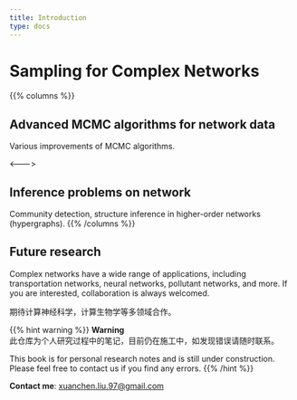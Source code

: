 ```yaml
---
title: Introduction
type: docs
---
```


# Sampling for Complex Networks
{{% columns %}}
## Advanced MCMC algorithms for network data

Various improvements of MCMC algorithms.

<--->

## Inference problems on network

Community detection, structure inference in higher-order networks (hypergraphs).
{{% /columns %}}


## Future research

Complex networks have a wide range of applications, including transportation networks, neural networks, pollutant networks, and more. If you are interested, collaboration is always welcomed.

期待计算神经科学，计算生物学等多领域合作。

{{% hint warning %}}
**Warning**  
此仓库为个人研究过程中的笔记，目前仍在施工中，如发现错误请随时联系。

This book is for personal research notes and is still under construction. Please feel free to contact us if you find any errors.
{{% /hint %}}


**Contact me**: xuanchen.liu.97@gmail.com
